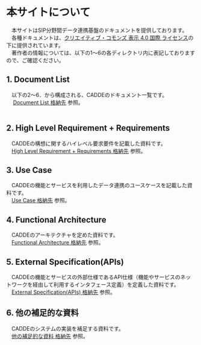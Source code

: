 # 本サイトについて
　本サイトはSIP分野間データ連携基盤のドキュメントを提供しております。<br>
　各種ドキュメントは、<a rel="license" href="http://creativecommons.org/licenses/by/4.0/">クリエイティブ・コモンズ 表示 4.0 国際 ライセンス</a>の下に提供されています。<br>
　著作者の情報については、以下の1～6の各ディレクトリ内に表記しておりますので、ご確認ください。<br>
 
## 1. Document List <br>
　以下の2～6．から構成される、CADDEのドキュメント一覧です。<br>
　 [Document List 格納先](doc/1) 参照。<br>
  <br>

## 2. High Level Requirement + Requirements <br>
　CADDEの構想に関するハイレベル要求要件を記載した資料です。<br>
　[High Level Requirement + Requirements 格納先](doc/2) 参照。<br>

## 3. Use Case <br>
　CADDEの機能とサービスを利用したデータ連携のユースケースを記載した資料です。<br>
　[Use Case 格納先](doc/3) 参照。<br>

## 4. Functional Architecture <br>
　CADDEのアーキテクチャを定めた資料です。<br>
　[Functional Architecture 格納先](doc/4) 参照。<br>

## 5. External Specification(APIs) <br>
　CADDEの機能とサービスの外部仕様であるAPI仕様（機能やサービスのネットワークを経由して利用するインタフェース定義）を定義した資料です。<br>
　[External Specification(APIs) 格納先](doc/5) 参照。<br>

## 6. 他の補足的な資料 <br>
　CADDEのシステムの実装を補足する資料です。<br>
　[他の補足的な資料 格納先](doc/6) 参照。<br>


